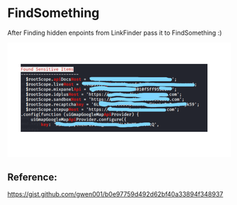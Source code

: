 # FindSomething
After Finding hidden enpoints from LinkFinder pass it to FindSomething :)

![](Images/3.png)

Reference:
----------
https://gist.github.com/gwen001/b0e97759d492d62bf40a33894f348937

